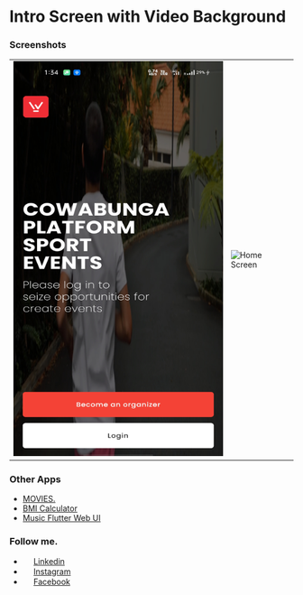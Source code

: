 # Intro Screen with Video Background

### Screenshots

<table style={border:"none"}><tr><td><img src="./screenshots/image.jpg" alt="Home Screen" height="700" width="380"/></td><td><img src="./screenshots/github_com-video.gif" alt="Home Screen" height="700" width="380"/></td></tr></table>

### Other Apps

- [MOVIES.](https://github.com/imSanjaySoni/Movie-Rating-app-with-flutter-Bloc-patten)
- [BMI Calculator](https://github.com/imSanjaySoni/BMI-Calculator-with-flutter)
- [Music Flutter Web UI](https://github.com/imSanjaySoni/Flutter-web-Music-UI)

### Follow me.

- <img src="https://image.flaticon.com/icons/svg/124/124011.svg" height="15px" width="15px" /> [Linkedin](https://linkedin.com/in/imsanjaysoni)
- <img src="https://image.flaticon.com/icons/svg/2111/2111463.svg" height="15px" width="15px" /> [Instagram ](https://instagram.com/imsanjaysoni)
- <img src="https://image.flaticon.com/icons/svg/124/124010.svg" height="15px" width="15px" /> [Facebook ](https://fb.com/imsanjaysoni)
